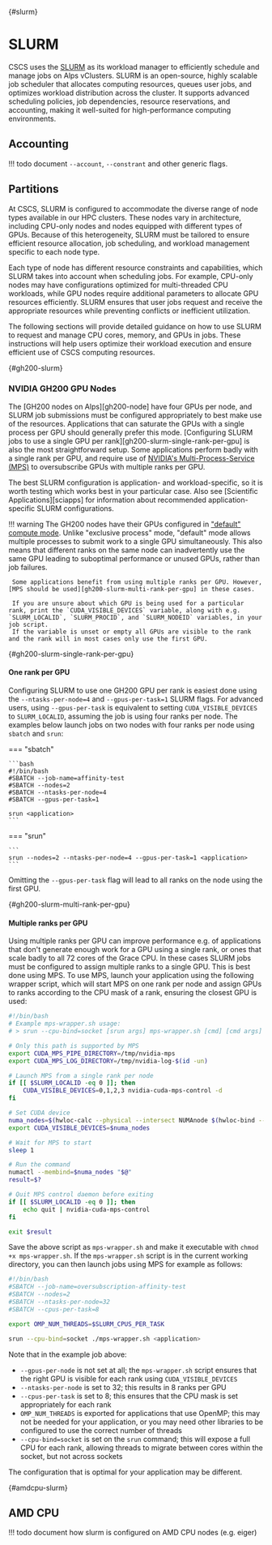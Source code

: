 [](){#slurm}
# SLURM

CSCS uses the [SLURM](https://slurm.schedmd.com/documentation.html) as its workload manager to efficiently schedule and manage jobs on Alps vClusters.
SLURM is an open-source, highly scalable job scheduler that allocates computing resources, queues user jobs, and optimizes workload distribution across the cluster. It supports advanced scheduling policies, job dependencies, resource reservations, and accounting, making it well-suited for high-performance computing environments.

## Accounting

!!! todo
    document `--account`, `--constrant` and other generic flags.

## Partitions

At CSCS, SLURM is configured to accommodate the diverse range of node types available in our HPC clusters. These nodes vary in architecture, including CPU-only nodes and nodes equipped with different types of GPUs. Because of this heterogeneity, SLURM must be tailored to ensure efficient resource allocation, job scheduling, and workload management specific to each node type.

Each type of node has different resource constraints and capabilities, which SLURM takes into account when scheduling jobs. For example, CPU-only nodes may have configurations optimized for multi-threaded CPU workloads, while GPU nodes require additional parameters to allocate GPU resources efficiently. SLURM ensures that user jobs request and receive the appropriate resources while preventing conflicts or inefficient utilization.

The following sections will provide detailed guidance on how to use SLURM to request and manage CPU cores, memory, and GPUs in jobs. These instructions will help users optimize their workload execution and ensure efficient use of CSCS computing resources.

[](){#gh200-slurm}
### NVIDIA GH200 GPU Nodes

The [GH200 nodes on Alps][gh200-node] have four GPUs per node, and SLURM job submissions must be configured appropriately to best make use of the resources.
Applications that can saturate the GPUs with a single process per GPU should generally prefer this mode.
[Configuring SLURM jobs to use a single GPU per rank][gh200-slurm-single-rank-per-gpu] is also the most straightforward setup.
Some applications perform badly with a single rank per GPU, and require use of [NVIDIA's Multi-Process-Service (MPS)](https://docs.nvidia.com/deploy/mps/index.html) to oversubscribe GPUs with multiple ranks per GPU.

The best SLURM configuration is application- and workload-specific, so it is worth testing which works best in your particular case.
Also see [Scientific Applications][sciapps] for information about recommended application-specific SLURM configurations.

!!! warning
    The GH200 nodes have their GPUs configured in ["default" compute mode](https://docs.nvidia.com/deploy/mps/index.html#gpu-compute-modes).
    Unlike "exclusive process" mode, "default" mode allows multiple processes to submit work to a single GPU simultaneously.
    This also means that different ranks on the same node can inadvertently use the same GPU leading to suboptimal performance or unused GPUs, rather than job failures.
    
     Some applications benefit from using multiple ranks per GPU. However, [MPS should be used][gh200-slurm-multi-rank-per-gpu] in these cases.
    
     If you are unsure about which GPU is being used for a particular rank, print the `CUDA_VISIBLE_DEVICES` variable, along with e.g. `SLURM_LOCALID`, `SLURM_PROCID`, and `SLURM_NODEID` variables, in your job script.
     If the variable is unset or empty all GPUs are visible to the rank and the rank will in most cases only use the first GPU. 

[](){#gh200-slurm-single-rank-per-gpu}
#### One rank per GPU

Configuring SLURM to use one GH200 GPU per rank is easiest done using the `--ntasks-per-node=4` and `--gpus-per-task=1` SLURM flags.
For advanced users, using `--gpus-per-task` is equivalent to setting `CUDA_VISIBLE_DEVICES` to `SLURM_LOCALID`, assuming the job is using four ranks per node.
The examples below launch jobs on two nodes with four ranks per node using `sbatch` and `srun`:

=== "sbatch"

    ```bash
    #!/bin/bash
    #SBATCH --job-name=affinity-test
    #SBATCH --nodes=2
    #SBATCH --ntasks-per-node=4
    #SBATCH --gpus-per-task=1

    srun <application>
    ```

=== "srun"

    ```
    srun --nodes=2 --ntasks-per-node=4 --gpus-per-task=1 <application>
    ```
    
Omitting the `--gpus-per-task` flag will lead to all ranks on the node using the first GPU.

[](){#gh200-slurm-multi-rank-per-gpu}
#### Multiple ranks per GPU

Using multiple ranks per GPU can improve performance e.g. of applications that don't generate enough work for a GPU using a single rank, or ones that scale badly to all 72 cores of the Grace CPU.
In these cases SLURM jobs must be configured to assign multiple ranks to a single GPU.
This is best done using MPS.
To use MPS, launch your application using the following wrapper script, which will start MPS on one rank per node and assign GPUs to ranks according to the CPU mask of a rank, ensuring the closest GPU is used:

```bash
#!/bin/bash
# Example mps-wrapper.sh usage:
# > srun --cpu-bind=socket [srun args] mps-wrapper.sh [cmd] [cmd args]

# Only this path is supported by MPS
export CUDA_MPS_PIPE_DIRECTORY=/tmp/nvidia-mps
export CUDA_MPS_LOG_DIRECTORY=/tmp/nvidia-log-$(id -un)

# Launch MPS from a single rank per node
if [[ $SLURM_LOCALID -eq 0 ]]; then
    CUDA_VISIBLE_DEVICES=0,1,2,3 nvidia-cuda-mps-control -d
fi

# Set CUDA device
numa_nodes=$(hwloc-calc --physical --intersect NUMAnode $(hwloc-bind --get --taskset))
export CUDA_VISIBLE_DEVICES=$numa_nodes

# Wait for MPS to start
sleep 1

# Run the command
numactl --membind=$numa_nodes "$@"
result=$?

# Quit MPS control daemon before exiting
if [[ $SLURM_LOCALID -eq 0 ]]; then
    echo quit | nvidia-cuda-mps-control
fi

exit $result
```

Save the above script as `mps-wrapper.sh` and make it executable with `chmod +x mps-wrapper.sh`.
If the `mps-wrapper.sh` script is in the current working directory, you can then launch jobs using MPS for example as follows:

```bash
#!/bin/bash
#SBATCH --job-name=oversubscription-affinity-test
#SBATCH --nodes=2
#SBATCH --ntasks-per-node=32
#SBATCH --cpus-per-task=8

export OMP_NUM_THREADS=$SLURM_CPUS_PER_TASK

srun --cpu-bind=socket ./mps-wrapper.sh <application>
```

Note that in the example job above:

- `--gpus-per-node` is not set at all; the `mps-wrapper.sh` script ensures that the right GPU is visible for each rank using `CUDA_VISIBLE_DEVICES`
- `--ntasks-per-node` is set to 32; this results in 8 ranks per GPU
- `--cpus-per-task` is set to 8; this ensures that the CPU mask is set appropriately for each rank
- `OMP_NUM_THREADS` is exported for applications that use OpenMP; this may not be needed for your application, or you may need other libraries to be configured to use the correct number of threads
- `--cpu-bind=socket` is set on the `srun` command; this will expose a full CPU for each rank, allowing threads to migrate between cores within the socket, but not across sockets

The configuration that is optimal for your application may be different.

[](){#amdcpu-slurm}
## AMD CPU

!!! todo
    document how slurm is configured on AMD CPU nodes (e.g. eiger)
